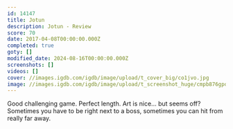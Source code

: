 ```yaml
---
id: 14147
title: Jotun
description: Jotun - Review
score: 70
date: 2017-04-08T00:00:00.000Z
completed: true
goty: []
modified_date: 2024-08-16T00:00:00.000Z
screenshots: []
videos: []
cover: //images.igdb.com/igdb/image/upload/t_cover_big/co1jvo.jpg
image: //images.igdb.com/igdb/image/upload/t_screenshot_huge/cmpb876gpqnmnetf7q6f.jpg
---
```

Good challenging game. Perfect length. Art is nice... but seems off? Sometimes you have to be right next to a boss, sometimes you can hit from really far away.
